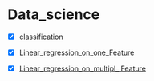 # Data_science
- [x] [classification](https://github.com/PAUL-OMIKUNLE/Data_science/blob/main/Supervised_learning/Classifiation.ipynb)
- [x] [Linear_regression_on_one_Feature](https://github.com/PAUL-OMIKUNLE/Data_science/blob/main/Supervised_learning/Linear_regression_on_one_Feature.ipynb)
- [x] [Linear_regression_on_multipl_ Feature](https://github.com/PAUL-OMIKUNLE/Data_science/blob/main/Supervised_learning/Linear_regression_on_multipl_%20Feature.ipynb)
 

